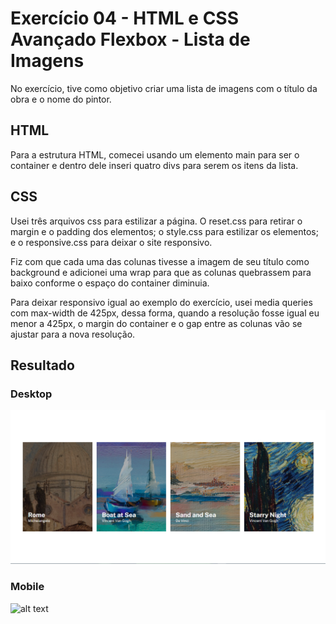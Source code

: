 # Exercício 04 - HTML e CSS Avançado Flexbox - Lista de Imagens
No exercício, tive como objetivo criar uma lista de imagens com o título da obra e o nome do pintor.

## HTML
Para a estrutura HTML, comecei usando um elemento main para ser o container e dentro dele inseri quatro divs para serem os itens da lista.

## CSS
Usei três arquivos css para estilizar a página. O reset.css para retirar o margin e o padding dos elementos; o style.css para estilizar os elementos; e o responsive.css para deixar o site responsivo.

Fiz com que cada uma das colunas tivesse a imagem de seu título como background e adicionei uma wrap para que as colunas quebrassem para baixo conforme o espaço do container diminuia.

Para deixar responsivo igual ao exemplo do exercício, usei media queries com max-width de 425px, dessa forma, quando a resolução fosse igual eu menor a 425px, o margin do container e o gap entre as colunas vão se ajustar para a nova resolução.

## Resultado
### Desktop
![alt text](design/desktop.png "Desktop")

### Mobile
![alt text](design/mobile.gif "Mobile")